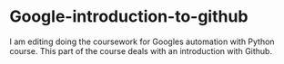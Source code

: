# Google-introduction-to-github

I am editing doing the coursework for Googles automation with Python course. This part of the course deals with an introduction with Github.


